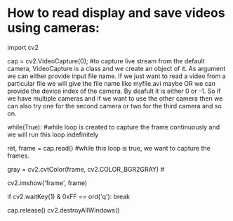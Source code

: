 # How to read display and save videos using cameras:
import cv2

cap = cv2.VideoCapture(0);                      #to capture live stream from the default camera, VideoCapture is a class and we create an object of it. As argument we can either provide input file name. If we just want to read a video from a particular file we will give the file name like myfile.avi maybe OR we can provide the device index of the camera. By deafult it is either 0 or -1. So if we have multiple cameras and if we want to use the other camera then we can also try one for the second camera or two for the third camera and so on. 

while(True):                                    #while loop is created to capture the frame continuously and we will run this loop indefinitely

ret, frame = cap.read()                         #while this loop is true, we want to capture the frames.        

gray = cv2.cvtColor(frame, cv2.COLOR_BGR2GRAY)  #


cv2.imshow('frame', frame)

if cv2.waitKey(1) & 0xFF == ord('q'):
break

cap.release()
cv2.destroyAllWindows()

